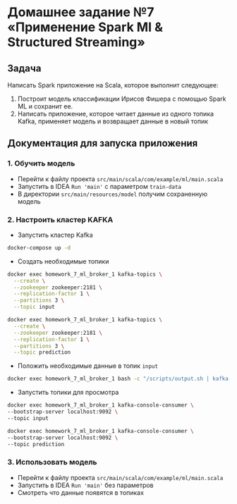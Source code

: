 # Домашнее задание №7 «Применение Spark Ml & Structured Streaming»

## Задача

Написать Spark приложение на Scala, которое выполнит следующее:
1. Построит модель классификации Ирисов Фишера с помощью Spark ML и сохранит ее.
2. Написать приложение, которое читает данные из одного топика Kafka, применяет модель и возвращает данные в новый топик

## Документация для запуска приложения
### 1. Обучить модель
* Перейти к файлу проекта `src/main/scala/com/example/ml/main.scala`
* Запустить в IDEA `Run 'main'` с параметром `train-data`
* В директории `src/main/resources/model` получим сохраненную модель

### 2. Настроить кластер KAFKA
* Запустить кластер Kafka
```bash
docker-compose up -d
```
* Создать необходимые топики
```bash
docker exec homework_7_ml_broker_1 kafka-topics \
  --create \
  --zookeeper zookeeper:2181 \
  --replication-factor 1 \
  --partitions 3 \
  --topic input

docker exec homework_7_ml_broker_1 kafka-topics \
  --create \
  --zookeeper zookeeper:2181 \
  --replication-factor 1 \
  --partitions 3 \
  --topic prediction
```

* Положить необходимые данные в топик `input`
```bash
docker exec homework_7_ml_broker_1 bash -c "/scripts/output.sh | kafka-console-producer --bootstrap-server localhost:9092 --topic input"
```

* Запустить топики для просмотра
```bash
docker exec homework_7_ml_broker_1 kafka-console-consumer \
--bootstrap-server localhost:9092 \
--topic input

docker exec homework_7_ml_broker_1 kafka-console-consumer \
--bootstrap-server localhost:9092 \
--topic prediction
```

### 3. Использовать модель
* Перейти к файлу проекта `src/main/scala/com/example/ml/main.scala`
* Запустить в IDEA `Run 'main'` без параметров
* Смотреть что данные появятся в топиках